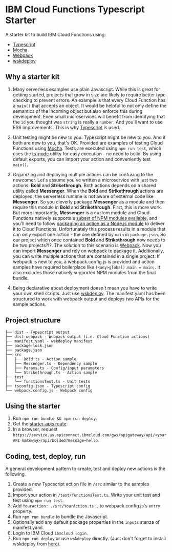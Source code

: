 # IBM Cloud Functions Typescript Starter

A starter kit to build IBM Cloud Functions using:
- [Typescript](https://www.typescriptlang.org/)
- [Mocha](https://mochajs.org/)
- [Webpack](https://webpack.js.org/)
- [wskdeploy](https://github.com/apache/incubator-openwhisk-wskdeploy)

## Why a starter kit

1. Many serverless examples use plain Javascript. While this is great for getting started, projects that grow in size are likely to require better type checking to prevent errors. An example is that every Cloud Function has a `main()` that accepts an object. It would be helpful to not only define the semantics of the incoming object but also enforce this during development. Even small microservices will benefit from identifying that the `id` you thought was `string` is really a `number`. And you'll want to use ES6 improvements. This is why [Typescript](https://www.typescriptlang.org/) is used.

2. Unit testing might be new to you. Typescript might be new to you. And if both are new to you, that's OK. Provided are examples of testing Cloud Functions using [Mocha](https://mochajs.org/). Tests are executed using `npm run test`, which uses the [ts-node](https://github.com/TypeStrong/ts-node) utility for easy execution - no need to build. By using default exports, you can import your action and conveniently test `main()`.

3. Organizing and deploying multiple actions can be confusing to the newcomer. Let's assume you've written a microservice with just two actions: **Bold** and **Strikethrough**. Both actions depends on a shared utility called **Messenger**.
When the **Bold** and **Strikethrough** actions are deployed, the serverless runtime is not aware of external code like **Messenger**. So you cleverly package **Messenger** as a module and then require this module in **Bold** and **Strikethrough**. First, this is more work. But more importantly, **Messenger** is a custom module and Cloud Functions natively supports a [subset of NPM modules available](https://console.bluemix.net/docs/openwhisk/openwhisk_reference.html#openwhisk_ref_javascript_environments_8), and you'll need to follow [packaging an action as a Node.js module](https://console.bluemix.net/docs/openwhisk/openwhisk_actions.html#openwhisk_js_packaged_action) to deliver it to Cloud Functions. Unfortunately this process results in a module that can only export one action - the one defined by `main` in `package.json`. So our project which once contained **Bold** and **Strikethrough** now needs to be two projects?!?.
The solution to this scenario is [Webpack](https://webpack.js.org/). Now you can import **Messenger** and rely on webpack to package it. Additionally, you can write multiple actions that are contained in a single project. If webpack is new to you, a webpack.config.js is provided and action samples have required boilerplace like `(<any>global).main = main;`. It also excludes those natively supported NPM modules from the final bundle.

4. Being declarative about deployment doesn't mean you have to write your own shell scripts. Just use [wskdeploy](https://github.com/apache/incubator-openwhisk-wskdeploy). The manifest.yaml has been structured to work with webpack output and deploys two APIs for the sample actions.

## Project structure

```
├── dist - Typescript output
├── dist-webpack - Webpack output (i.e. Cloud Function actions)
├── manifest.yaml - wskdeploy manifest
├── package-lock.json
├── package.json
├── src
│   ├── Bold.ts - Action sample
│   ├── Messenger.ts - Dependency sample
│   ├── Params.ts - Config/input parameters
│   └── Strikethrough.ts - Action sample
├── test
│   └── functionsTest.ts - Unit tests
├── tsconfig.json - Typescript config
└── webpack.config.js - Webpack config
```

## Using the starter

1. Run `npm run bundle && npm run deploy`.
2. Get the [starter-apis route](https://console.bluemix.net/openwhisk/apimanagement).
3. In a browser, request `https://service.us.apiconnect.ibmcloud.com/gws/apigateway/api/<your API Gateway>/api/bolded?message=hello`.

## Coding, test, deploy, run

A general development pattern to create, test and deploy new actions is the following.

1. Create a new Typescript action file in `/src` similar to the samples provided.
2. Import your action in `/test/functionsTest.ts`. Write your unit test and test using `npm run test`.
3. Add `YourAction: ./src/YourAction.ts',` to webpack.config.js's `entry` property.
4. Run `npm run bundle` to bundle the Javascript.
6. Optionally add any default package properties in the `inputs` stanza of manifest.yaml.
7. Login to IBM Cloud `ibmcloud login`.
8. Run `npm run deploy` or use `wskdeploy` directly. (Just don't forget to install wskdeploy from [here](https://github.com/apache/incubator-openwhisk-wskdeploy/releases)).
